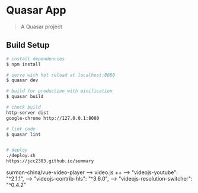 # Quasar App

> A Quasar project

## Build Setup

``` bash
# install dependencies
$ npm install

# serve with hot reload at localhost:8080
$ quasar dev

# build for production with minification
$ quasar build

# check build
http-server dist
google-chrome http://127.0.0.1:8080

# lint code
$ quasar lint


# deploy
./deploy.sh
https://jcc2303.github.io/summary


```


surmon-china/vue-video-player
--> video.js ++
--> "videojs-youtube": "^2.1.1",
--> "videojs-contrib-hls": "^3.6.0",
--> "videojs-resolution-switcher": "^0.4.2"
